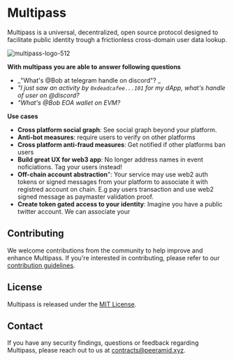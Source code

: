 # Multipass

Multipass is a universal, decentralized, open source protocol designed to facilitate public identity trough a frictionless cross-domain user data lookup. 

![multipass-logo-512](https://github.com/user-attachments/assets/72625d2b-c195-4ee2-b278-5b27e6330625)


**With multipass you are able to answer following questions**
- _"What's @Bob at telegram handle on discord"? _
- _"I just saw an activity by `0xdeadcafee...101` for my dApp, what's handle of user on @discord?_
- _"What's @Bob EOA wallet on EVM?_

**Use cases**

- **Cross platform social graph**: See social graph beyond your platform. 
- **Anti-bot measures**: require users to verify on other platforms
- **Cross platform anti-fraud measures**: Get notified if other platforms ban users
- **Build great UX for web3 app**: No longer address names in event noficiations. Tag your users instead!
- **Off-chain account abstraction**": Your service may use web2 auth tokens or signed messages from your platform to associate it with registred account on chain. E.g pay users transaction and use web2 signed message as paymaster validation proof.
- **Create token gated access to your identity**: Imagine you have a public twitter account. We can associate your 

## Contributing

We welcome contributions from the community to help improve and enhance Multipass. If you're interested in contributing, please refer to our [contribution guidelines](https://github.com/peeramid/multipass/blob/main/CONTRIBUTING.md).

## License

Multipass is released under the [MIT License](https://github.com/peeramid/multipass/blob/main/LICENSE).

## Contact

If you have any security findings, questions or feedback regarding Multipass, please reach out to us at [contracts@peeramid.xyz](mailto:contracts@peeramid.xyz).
